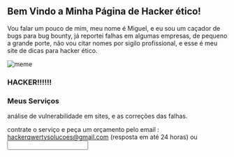 ## Bem Vindo a Minha Página de Hacker ético!

Vou falar um pouco de mim, meu nome é Miguel, e eu sou um caçador de bugs para bug bounty, já reportei falhas em algumas empresas, de pequeno a grande porte, não vou citar nomes por sigilo profissional, e esse é meu site de dicas para hacker ético.


![meme](https://i.imgur.com/z3d0JNC.jpg)

 

### HACKER!!!!!!

### Meus Serviços
análise de vulnerabilidade em sites, e as correções das falhas.





contrate o serviço e peça um orçamento pelo email : hackerqwertysolucoes@gmail.com (resposta em até 24 horas) ou
<input type="text" id="name" name="name"/>
